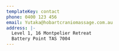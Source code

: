 ```yaml
---
templateKey: contact
phone: 0400 123 456
email: Yutaka@hobartcraniomassage.com.au
address: |-
  Level 1, 16 Montpelier Retreat
  Battery Point TAS 7004
---
```

